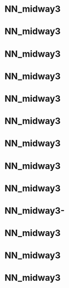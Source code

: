 # NN_midway3
# NN_midway3
# NN_midway3
# NN_midway3
# NN_midway3
# NN_midway3
# NN_midway3
# NN_midway3
# NN_midway3
# NN_midway3-
# NN_midway3
# NN_midway3
# NN_midway3
